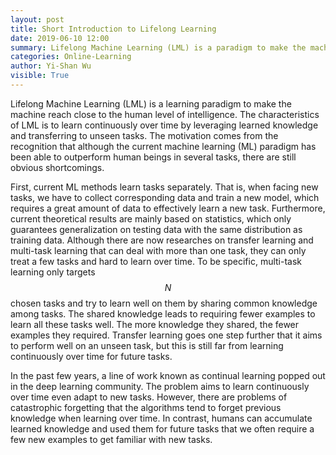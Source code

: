 ```yaml
---
layout: post
title: Short Introduction to Lifelong Learning
date: 2019-06-10 12:00
summary: Lifelong Machine Learning (LML) is a paradigm to make the machine reach close to the human level of intelligence.
categories: Online-Learning
author: Yi-Shan Wu
visible: True
---
```


Lifelong Machine Learning (LML) is a learning paradigm to make the machine reach close to the human level of intelligence. The characteristics of LML is to learn continuously over time by leveraging learned knowledge and transferring to unseen tasks. The motivation comes from the recognition that although the current machine learning (ML) paradigm has been able to outperform human beings in several tasks, there are still obvious shortcomings. 

First, current ML methods learn tasks separately. That is, when facing new tasks, we have to collect corresponding data and train a new model, which requires a great amount of data to effectively learn a new task. Furthermore, current theoretical results are mainly based on statistics, which only guarantees generalization on testing data with the same distribution as training data. Although there are now researches on transfer learning and multi-task learning that can deal with more than one task, they can only treat a few tasks and hard to learn over time. To be specific, multi-task learning only targets $$N$$ chosen tasks and try to learn well on them by sharing common knowledge among tasks. The shared knowledge leads to requiring fewer examples to learn all these tasks well. The more knowledge they shared, the fewer examples they required. Transfer learning goes one step further that it aims to perform well on an unseen task, but this is still far from learning continuously over time for future tasks.

In the past few years, a line of work known as continual learning popped out in the deep learning community. The problem aims to learn continuously over time even adapt to new tasks. However, there are problems of catastrophic forgetting that the algorithms tend to forget previous knowledge when learning over time. In contrast, humans can accumulate learned knowledge and used them for future tasks that we often require a few new examples to get familiar with new tasks.

